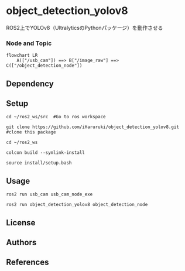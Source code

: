 # object_detection_yolov8
ROS2上でYOLOv8（UltralyticsのPythonパッケージ）を動作させる
### Node and Topic
```mermaid
flowchart LR
    A(["/usb_cam"]) ==> B["/image_raw"] ==> C(["/object_detection_node"])
```
## Dependency
## Setup
    cd ~/ros2_ws/src  #Go to ros workspace

    git clone https://github.com/iHaruruki/object_detection_yolov8.git #clone this package

    cd ~/ros2_ws

    colcon build --symlink-install

    source install/setup.bash

## Usage
    ros2 run usb_cam usb_cam_node_exe

    ros2 run object_detection_yolov8 object_detection_node

## License
## Authors
## References
